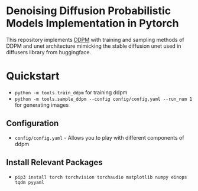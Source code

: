 Denoising Diffusion Probabilistic Models Implementation in Pytorch
========

This repository implements [DDPM](https://arxiv.org/abs/2006.11239) with training and sampling methods of DDPM and unet architecture mimicking the stable diffusion unet used in diffusers library from huggingface.

# Quickstart
* ```python -m tools.train_ddpm``` for training ddpm
* ```python -m tools.sample_ddpm --config config/config.yaml --run_num 1``` for generating images

## Configuration
* ```config/config.yaml``` - Allows you to play with different components of ddpm  

## Install Relevant Packages
* ```pip3 install torch torchvision torchaudio matplotlib numpy einops tqdm pyyaml```